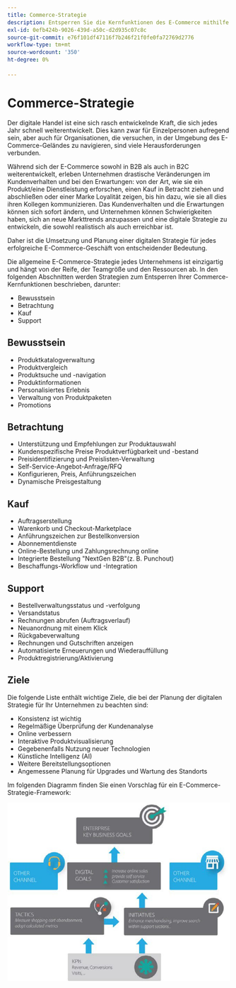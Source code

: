 ```yaml
---
title: Commerce-Strategie
description: Entsperren Sie die Kernfunktionen des E-Commerce mithilfe unseres vorgeschlagenen Strategiahmens.
exl-id: 0efb424b-9026-439d-a50c-d2d935c07c8c
source-git-commit: e76f101df47116f7b246f21f0fe0fa72769d2776
workflow-type: tm+mt
source-wordcount: '350'
ht-degree: 0%

---
```


# Commerce-Strategie

Der digitale Handel ist eine sich rasch entwickelnde Kraft, die sich jedes Jahr schnell weiterentwickelt. Dies kann zwar für Einzelpersonen aufregend sein, aber auch für Organisationen, die versuchen, in der Umgebung des E-Commerce-Geländes zu navigieren, sind viele Herausforderungen verbunden.

Während sich der E-Commerce sowohl in B2B als auch in B2C weiterentwickelt, erleben Unternehmen drastische Veränderungen im Kundenverhalten und bei den Erwartungen: von der Art, wie sie ein Produkt/eine Dienstleistung erforschen, einen Kauf in Betracht ziehen und abschließen oder einer Marke Loyalität zeigen, bis hin dazu, wie sie all dies ihren Kollegen kommunizieren. Das Kundenverhalten und die Erwartungen können sich sofort ändern, und Unternehmen können Schwierigkeiten haben, sich an neue Markttrends anzupassen und eine digitale Strategie zu entwickeln, die sowohl realistisch als auch erreichbar ist.

Daher ist die Umsetzung und Planung einer digitalen Strategie für jedes erfolgreiche E-Commerce-Geschäft von entscheidender Bedeutung.

Die allgemeine E-Commerce-Strategie jedes Unternehmens ist einzigartig und hängt von der Reife, der Teamgröße und den Ressourcen ab. In den folgenden Abschnitten werden Strategien zum Entsperren Ihrer Commerce-Kernfunktionen beschrieben, darunter:

- Bewusstsein
- Betrachtung
- Kauf
- Support

## Bewusstsein

- Produktkatalogverwaltung
- Produktvergleich
- Produktsuche und -navigation
- Produktinformationen
- Personalisiertes Erlebnis
- Verwaltung von Produktpaketen
- Promotions

## Betrachtung

- Unterstützung und Empfehlungen zur Produktauswahl
- Kundenspezifische Preise Produktverfügbarkeit und -bestand
- Preisidentifizierung und Preislisten-Verwaltung
- Self-Service-Angebot-Anfrage/RFQ
- Konfigurieren, Preis, Anführungszeichen
- Dynamische Preisgestaltung

## Kauf

- Auftragserstellung
- Warenkorb und Checkout-Marketplace
- Anführungszeichen zur Bestellkonversion
- Abonnementdienste
- Online-Bestellung und Zahlungsrechnung online
- Integrierte Bestellung &quot;NextGen B2B&quot;(z. B. Punchout)
- Beschaffungs-Workflow und -Integration

## Support

- Bestellverwaltungsstatus und -verfolgung
- Versandstatus
- Rechnungen abrufen (Auftragsverlauf)
- Neuanordnung mit einem Klick
- Rückgabeverwaltung
- Rechnungen und Gutschriften anzeigen
- Automatisierte Erneuerungen und Wiederauffüllung
- Produktregistrierung/Aktivierung

## Ziele

Die folgende Liste enthält wichtige Ziele, die bei der Planung der digitalen Strategie für Ihr Unternehmen zu beachten sind:

- Konsistenz ist wichtig
- Regelmäßige Überprüfung der Kundenanalyse
- Online verbessern
- Interaktive Produktvisualisierung
- Gegebenenfalls Nutzung neuer Technologien
- Künstliche Intelligenz (AI)
- Weitere Bereitstellungsoptionen
- Angemessene Planung für Upgrades und Wartung des Standorts

Im folgenden Diagramm finden Sie einen Vorschlag für ein E-Commerce-Strategie-Framework:

![Framework-Diagramm für Commerce-Strategien](../../assets/playbooks/commerce-strategy-framework.png)
